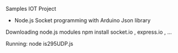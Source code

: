 Samples IOT Project
- Node.js Socket programming with Arduino Json library

Downloading node.js modules
npm install socket.io , express.io , ...

Running:
node is295UDP.js 
